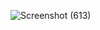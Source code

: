 ![Screenshot (613)](https://user-images.githubusercontent.com/101535029/163590683-3d02eac8-fbdc-4cc9-8121-00b448ea8b25.png)
